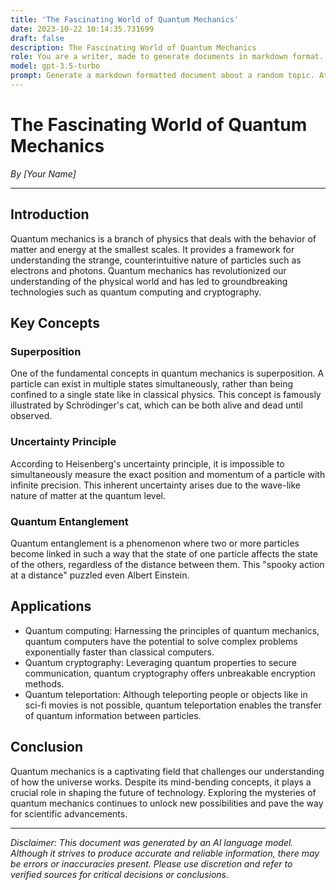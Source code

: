```yaml
---
title: 'The Fascinating World of Quantum Mechanics'
date: 2023-10-22 10:14:35.731699
draft: false
description: The Fascinating World of Quantum Mechanics
role: You are a writer, made to generate documents in markdown format. It is very important that all of the documents you generate are in valid markdown format.
model: gpt-3.5-turbo
prompt: Generate a markdown formatted document about a random topic. At the bottom, include a disclaimer explaining that the document was generated by you. The first line of the document should be the title. Make sure that the entire document is in proper markdown format, using a mix of various tags to make the document visually appealing.
---
```


# The Fascinating World of Quantum Mechanics

*By [Your Name]*

---

## Introduction

Quantum mechanics is a branch of physics that deals with the behavior of matter and energy at the smallest scales. It provides a framework for understanding the strange, counterintuitive nature of particles such as electrons and photons. Quantum mechanics has revolutionized our understanding of the physical world and has led to groundbreaking technologies such as quantum computing and cryptography.

## Key Concepts

### Superposition

One of the fundamental concepts in quantum mechanics is superposition. A particle can exist in multiple states simultaneously, rather than being confined to a single state like in classical physics. This concept is famously illustrated by Schrödinger's cat, which can be both alive and dead until observed.

### Uncertainty Principle

According to Heisenberg's uncertainty principle, it is impossible to simultaneously measure the exact position and momentum of a particle with infinite precision. This inherent uncertainty arises due to the wave-like nature of matter at the quantum level.

### Quantum Entanglement

Quantum entanglement is a phenomenon where two or more particles become linked in such a way that the state of one particle affects the state of the others, regardless of the distance between them. This "spooky action at a distance" puzzled even Albert Einstein.

## Applications

- Quantum computing: Harnessing the principles of quantum mechanics, quantum computers have the potential to solve complex problems exponentially faster than classical computers.
- Quantum cryptography: Leveraging quantum properties to secure communication, quantum cryptography offers unbreakable encryption methods.
- Quantum teleportation: Although teleporting people or objects like in sci-fi movies is not possible, quantum teleportation enables the transfer of quantum information between particles.

## Conclusion

Quantum mechanics is a captivating field that challenges our understanding of how the universe works. Despite its mind-bending concepts, it plays a crucial role in shaping the future of technology. Exploring the mysteries of quantum mechanics continues to unlock new possibilities and pave the way for scientific advancements.

---

*Disclaimer: This document was generated by an AI language model. Although it strives to produce accurate and reliable information, there may be errors or inaccuracies present. Please use discretion and refer to verified sources for critical decisions or conclusions.*